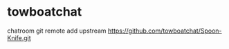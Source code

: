towboatchat
===========

chatroom
git remote add upstream https://github.com/towboatchat/Spoon-Knife.git
